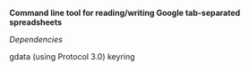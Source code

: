 **Command line tool for reading/writing Google tab-separated spreadsheets**

*Dependencies*

gdata (using Protocol 3.0)
keyring